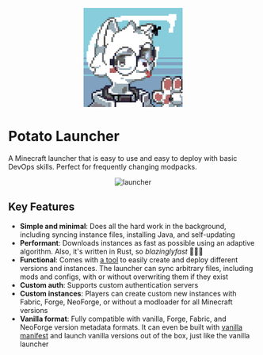 <p align="center">
  <img src="packaging/potato_launcher.png" alt="Potato Launcher logo" width="200"/>
</p>

# Potato Launcher

A Minecraft launcher that is easy to use and easy to deploy with basic DevOps skills. Perfect for frequently changing modpacks.

<p align="center">
  <img src="https://github.com/user-attachments/assets/7b6f310f-c564-4d26-93cc-b709f272efdb" alt="launcher" width="400"/>
</p>

## Key Features

- **Simple and minimal**: Does all the hard work in the background, including syncing instance files, installing Java, and self-updating
- **Performant**: Downloads instances as fast as possible using an adaptive algorithm. Also, it's written in Rust, so *blazinglyfast* 🚀🚀🚀
- **Functional**: Comes with [a tool](https://launcher-docs.petr1furious.me/creating-instances) to easily create and deploy different versions and instances. The launcher can sync arbitrary files, including mods and configs, with or without overwriting them if they exist
- **Custom auth**: Supports custom authentication servers
- **Custom instances**: Players can create custom new instances with Fabric, Forge, NeoForge, or without a modloader for all Minecraft versions
- **Vanilla format**: Fully compatible with vanilla, Forge, Fabric, and NeoForge version metadata formats. It can even be built with [vanilla manifest](https://piston-meta.mojang.com/mc/game/version_manifest_v2.json) and launch vanilla versions out of the box, just like the vanilla launcher
